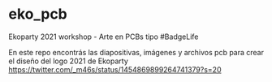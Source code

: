 # eko_pcb
Ekoparty 2021 workshop - Arte en PCBs tipo #BadgeLife

En este repo encontrás las diapositivas, imágenes y archivos pcb para crear el diseño del logo 2021 de Ekoparty https://twitter.com/_m46s/status/1454869899264741379?s=20
